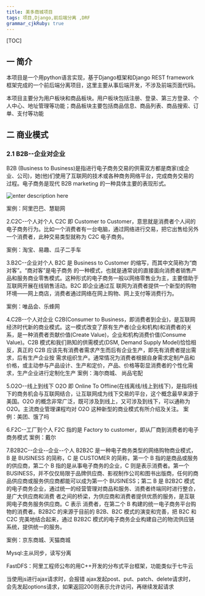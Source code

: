 ```yaml
---
title: 美多商城项目 
tags: 项目,Django,前后端分离 ,DRF
grammar_cjkRuby: true
---
```


[TOC]

## 一 简介

本项目是一个用python语言实现，基于Django框架和Django REST framework框架完成的一个前后端分离项目，这里主要从事后端开发，不涉及前端页面代码。

本项目主要分为用户板块和商品板块。用户板块包括注册、登录、第三方登录、个人中心、地址管理等功能；商品板块主要包括商品信息、商品列表、商品搜索、订单、支付等功能

## 二 商业模式

### 2.1 B2B--企业对企业
B2B (Business to Business)是指进行电子商务交易的供需双方都是商家(或企业、公司)，她(他)们使用了互联网的技术或各种商务网络平台，完成商务交易的过程。电子商务是现代 B2B marketing 的一种具体主要的表现形式。

![enter description here](Django-REST/小书匠/B2B.png)

案例：阿里巴巴、慧聪网

2.C2C--个人对个人
C2C 即 Customer to Customer，意思就是消费者个人间的电子商务行为。比如一个消费者有一台电脑，通过网络进行交易，把它出售给另外一个消费者，此种交易类型就称为 C2C 电子商务。

案例：淘宝、易趣、瓜子二手车


3.B2C--企业对个人
B2C 是 Business to Customer 的缩写，而其中文简称为“商对客”。“商对客”是电子商务 的一种模式，也就是通常说的直接面向消费者销售产品和服务商业零售模式。这种形式的电子商务一般以网络零售业为主，主要借助于互联网开展在线销售活动。B2C 即企业通过互 联网为消费者提供一个新型的购物环境——网上商店，消费者通过网络在网上购物、网上支付等消费行为。

案例：唯品会、乐蜂网

4.C2B--个人对企业
C2B(Consumer to Business，即消费者到企业)，是互联网经济时代新的商业模式。这一模式改变了原有生产者(企业和机构)和消费者的关系，是一种消费者贡献价值(Create Value)，企业和机构消费价值(Consume Value)。C2B 模式和我们熟知的供需模式(DSM, Demand Supply Model)恰恰相反，真正的 C2B 应该先有消费者需求产生而后有企业生产，即先有消费者提出需求，后有生产企业按 需求组织生产。通常情况为消费者根据自身需求定制产品和价格，或主动参与产品设计、生产和定价，产品、价格等彰显消费者的个性化需求，生产企业进行定制化生产
案例：海尔商城、 尚品宅配


5.O2O--线上到线下
O2O 即 Online To Offline(在线离线/线上到线下)，是指将线下的商务机会与互联网结合，让互联网成为线下交易的平台，这个概念最早来源于美国。O2O 的概念非常广泛，既可涉及到线上，又可涉及到线下，可以通称为 O2O。主流商业管理课程均对 O2O 这种新型的商业模式有所介绍及关注。
案例：美团、饿了吗


6.F2C--工厂到个人
F2C 指的是 Factory to customer，即从厂商到消费者的电子商务模式
案例：戴尔


7.B2B2C--企业--企业--个人
B2B2C 是一种电子商务类型的网络购物商业模式，B 是 BUSINESS 的简称，C 是 CUSTOMER 的简称，第一个 B 指的是商品或服务的供应商，第二个 B 指的是从事电子商务的企业，C 则是表示消费者。第一个 BUSINESS，并不仅仅局限于品牌供应商、影视制作公司和图书出版商，任何的商品供应商或服务供应商都能可以成为第一个 BUSINESS；第二 B 是 B2B2C 模式的电子商务企业，通过统一的经营管理对商品和服务、消费者终端同时进行整合，是广大供应商和消费 者之间的桥梁，为供应商和消费者提供优质的服务，是互联网电子商务服务供应商。C 表示 消费者，在第二个 B 构建的统一电子商务平台购物的消费者。B2B2C 的来源于目前的 B2B、B2C 模式的演变和完善，把 B2C 和 C2C 完美地结合起来，通过 B2B2C 模式的电子商务企业构建自己的物流供应链系统，提供统一的服务。

案例：京东商城、天猫商城

Mysql:主从同步，读写分离

FastDFS：阿里工程师公布的用C++开发的分布式平台框架，功能类似于七牛云

当使用js进行ajax请求时，会报错
ajax发起post、put、patch、delete请求时，会先发起options请求，如果返回200则表示允许访问，再继续发起请求